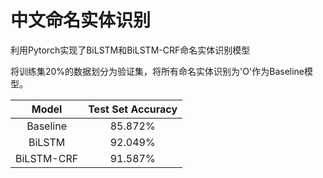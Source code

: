 # 中文命名实体识别

利用Pytorch实现了BiLSTM和BiLSTM-CRF命名实体识别模型

将训练集20%的数据划分为验证集，将所有命名实体识别为'O'作为Baseline模型。

|   Model    | Test Set Accuracy |
| :--------: | :---------------: |
|  Baseline  |      85.872%      |
|   BiLSTM   |      92.049%      |
| BiLSTM-CRF |      91.587%      |

